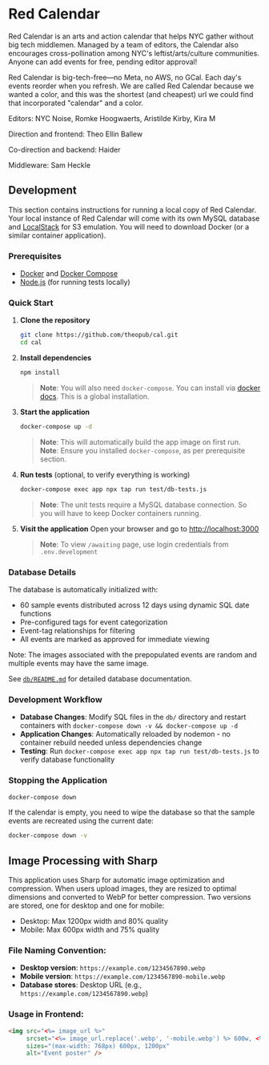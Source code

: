 # Red Calendar

Red Calendar is an arts and action calendar that helps NYC gather without big tech middlemen. Managed by a team of editors, the Calendar also encourages cross-pollination among NYC's leftist/arts/culture communities. Anyone can add events for free, pending editor approval!

Red Calendar is big-tech-free—no Meta, no AWS, no GCal. Each day's events reorder when you refresh. We are called Red Calendar because we wanted a color, and this was the shortest (and cheapest) url we could find that incorporated "calendar" and a color.

Editors:
NYC Noise, 
Romke Hoogwaerts, 
Aristilde Kirby, 
Kira M

Direction and frontend: Theo Ellin Ballew

Co-direction and backend: Haider

Middleware: Sam Heckle


## Development

This section contains instructions for running a local copy of Red Calendar. Your local instance of Red Calendar will come with its own MySQL database and [LocalStack](https://github.com/localstack/localstack) for S3 emulation.  You will need to download Docker (or a similar container application).

### Prerequisites

- [Docker](https://docs.docker.com/get-docker/) and [Docker Compose](https://docs.docker.com/compose/install/)
- [Node.js](https://nodejs.org/) (for running tests locally)

### Quick Start

1. **Clone the repository**
   ```bash
   git clone https://github.com/theopub/cal.git
   cd cal
   ```

2. **Install dependencies**
   ```bash
   npm install
   ```
   > **Note**: You will also need `docker-compose`. You can install via [docker docs](https://docs.docker.com/compose/install/). This is a global installation. 

3. **Start the application**
   ```bash
   docker-compose up -d
   ```
   > **Note**: This will automatically build the app image on first run.
   > **Note**: Ensure you installed `docker-compose`, as per prerequisite section.

4. **Run tests** (optional, to verify everything is working)
   ```bash
   docker-compose exec app npx tap run test/db-tests.js
   ```
   > **Note**: The unit tests require a MySQL database connection. So you will have to
   > keep Docker containers running.

5. **Visit the application**
   Open your browser and go to [http://localhost:3000](http://localhost:3000) 
   > **Note**: To view `/awaiting` page, use login credentials from `.env.development`

### Database Details

The database is automatically initialized with:
- 60 sample events distributed across 12 days using dynamic SQL date functions
- Pre-configured tags for event categorization
- Event-tag relationships for filtering
- All events are marked as approved for immediate viewing

Note: The images associated with the prepopulated events are random and multiple events may have the same image.

See [`db/README.md`](db/README.md) for detailed database documentation.

### Development Workflow

- **Database Changes**: Modify SQL files in the `db/` directory and restart containers with `docker-compose down -v && docker-compose up -d`
- **Application Changes**: Automatically reloaded by nodemon - no container rebuild needed unless dependencies change
- **Testing**: Run `docker-compose exec app npx tap run test/db-tests.js` to verify database functionality

### Stopping the Application

```bash
docker-compose down
```

If the calendar is empty, you need to wipe the database so that the sample events are recreated using the current date:
```bash
docker-compose down -v
```

## Image Processing with Sharp

This application uses Sharp for automatic image optimization and compression. When users upload images, they are resized to optimal dimensions and converted to WebP for better compression. Two versions are stored, one for desktop and one for mobile:

  - Desktop: Max 1200px width and 80% quality
  - Mobile: Max 600px width and 75% quality

### File Naming Convention:
- **Desktop version**: `https://example.com/1234567890.webp`
- **Mobile version**: `https://example.com/1234567890-mobile.webp`
- **Database stores**: Desktop URL (e.g., `https://example.com/1234567890.webp`)

### Usage in Frontend:
```html
<img src="<%= image_url %>" 
     srcset="<%= image_url.replace('.webp', '-mobile.webp') %> 600w, <%= image_url %> 1200w"
     sizes="(max-width: 768px) 600px, 1200px"
     alt="Event poster" />
```
